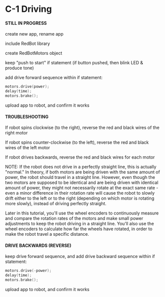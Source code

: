 # C-1 Driving

#### **STILL IN PROGRESS**

create new app, rename app

include RedBot library

create RedBotMotors object

keep "push to start" if statement \(if button pushed, then blink LED & produce tone\)

add drive forward sequence within if statement:

```cpp
motors.drive(power);
delay(time);
motors.brake();
```

upload app to robot, and confirm it works

#### TROUBLESHOOTING

If robot spins clockwise \(to the right\), reverse the red and black wires of the right motor

If robot spins counter-clockwise \(to the left\), reverse the red and black wires of the left motor

If robot drives backwards, reverse the red and black wires for each motor

NOTE: If the robot does not drive in a perfectly straight line, this is actually "normal." In theory, if both motors are being driven with the same amount of power, the robot should travel in a straight line. However, even though the two motors are supposed to be identical and are being driven with identical amount of power, they might not necessarily rotate at the exact same rate - even a minor difference in their rotation rate will cause the robot to slowly drift either to the left or to the right \(depending on which motor is rotating more slowly\), instead of driving perfectly straight.

Later in this tutorial, you'll use the wheel encoders to continuously measure and compare the rotation rates of the motors and make small power adjustments to keep the robot driving in a straight line. You'll also use the wheel encoders to calculate how far the wheels have rotated, in order to make the robot travel a specific distance.

#### DRIVE BACKWARDS \(REVERSE\)

keep drive forward sequence, and add drive backward sequence within if statement:

```cpp
motors.drive(-power);
delay(time);
motors.brake();
```

upload app to robot, and confirm it works



